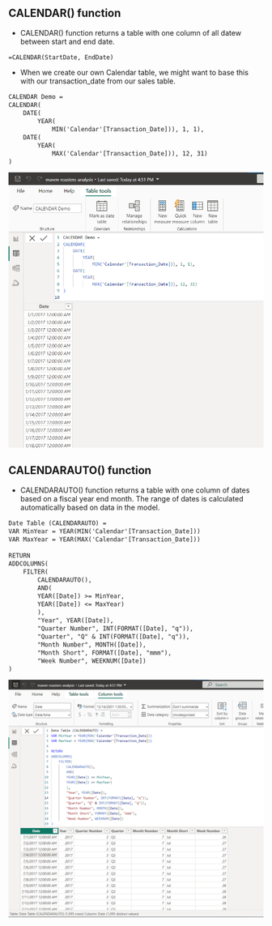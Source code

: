 ## CALENDAR() function

- CALENDAR() function returns a table with one column of all datew between start and end date.


```
=CALENDAR(StartDate, EndDate)
```

- When we create our own Calendar table, we might want to base this with our transaction_date from our sales table.


```
CALENDAR Demo =
CALENDAR(
    DATE(
        YEAR(
            MIN('Calendar'[Transaction_Date])), 1, 1),
    DATE(
        YEAR(
            MAX('Calendar'[Transaction_Date])), 12, 31)
)

```

![create custom calendar](/Time_pictures/create%20custom%20calendar.png "create custom calendar")


## CALENDARAUTO() function

- CALENDARAUTO() function returns a table with one column of dates based on a fiscal year end month. The range of dates is calculated automatically based on data in the model.


```
Date Table (CALENDARAUTO) = 
VAR MinYear = YEAR(MIN('Calendar'[Transaction_Date]))
VAR MaxYear = YEAR(MAX('Calendar'[Transaction_Date]))

RETURN 
ADDCOLUMNS(
    FILTER(
        CALENDARAUTO(),
        AND(
        YEAR([Date]) >= MinYear,
        YEAR([Date]) <= MaxYear)
        ),
        "Year", YEAR([Date]),
        "Quarter Number", INT(FORMAT([Date], "q")),
        "Quarter", "Q" & INT(FORMAT([Date], "q")),
        "Month Number", MONTH([Date]),
        "Month Short", FORMAT([Date], "mmm"),
        "Week Number", WEEKNUM([Date])
)
```


![calendarauto demo](/Time_pictures/CALENDARAUTO%20demo.png "CALENDARAUTO demo")


